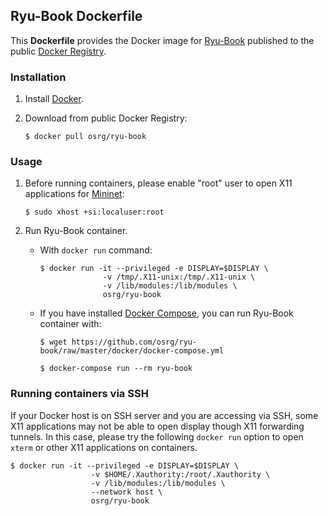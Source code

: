 ## Ryu-Book Dockerfile

This **Dockerfile** provides the Docker image for
[Ryu-Book](http://osrg.github.io/ryu-book/en/html/index.html) published to
the public [Docker Registry](https://index.docker.io/).


### Installation

1. Install [Docker](https://www.docker.io/).

1. Download from public Docker Registry:

    `$ docker pull osrg/ryu-book`


### Usage

1. Before running containers, please enable "root" user to open X11
applications for [Mininet](http://mininet.org/):

    `$ sudo xhost +si:localuser:root`

1. Run Ryu-Book container.

    - With `docker run` command:

        ```
        $ docker run -it --privileged -e DISPLAY=$DISPLAY \
                      -v /tmp/.X11-unix:/tmp/.X11-unix \
                      -v /lib/modules:/lib/modules \
                      osrg/ryu-book
        ```

    - If you have installed [Docker Compose](https://docs.docker.com/compose/),
      you can run Ryu-Book container with:

        ```
        $ wget https://github.com/osrg/ryu-book/raw/master/docker/docker-compose.yml

        $ docker-compose run --rm ryu-book
        ```


### Running containers via SSH

If your Docker host is on SSH server and you are accessing via SSH,
some X11 applications may not be able to open display though X11 forwarding
tunnels.
In this case, please try the following `docker run` option to open `xterm`
or other X11 applications on containers.

```
$ docker run -it --privileged -e DISPLAY=$DISPLAY \
                  -v $HOME/.Xauthority:/root/.Xauthority \
                  -v /lib/modules:/lib/modules \
                  --network host \
                  osrg/ryu-book
```
